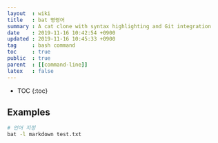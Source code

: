 ```yaml
---
layout  : wiki
title   : bat 명령어
summary : A cat clone with syntax highlighting and Git integration
date    : 2019-11-16 10:42:54 +0900
updated : 2019-11-16 10:45:33 +0900
tag     : bash command
toc     : true
public  : true
parent  : [[command-line]]
latex   : false
---
```

* TOC
{:toc}

## Examples
```sh
# 언어 지정
bat -l markdown test.txt
```

